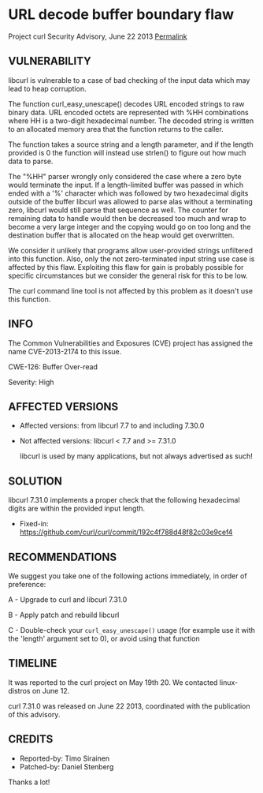 URL decode buffer boundary flaw
===============================

Project curl Security Advisory, June 22 2013
[Permalink](https://curl.se/docs/CVE-2013-2174.html)

VULNERABILITY
-------------

  libcurl is vulnerable to a case of bad checking of the input data which may
  lead to heap corruption.

  The function curl_easy_unescape() decodes URL encoded strings to raw binary
  data. URL encoded octets are represented with %HH combinations where HH is a
  two-digit hexadecimal number. The decoded string is written to an allocated
  memory area that the function returns to the caller.

  The function takes a source string and a length parameter, and if the length
  provided is 0 the function will instead use strlen() to figure out how much
  data to parse.

  The "%HH" parser wrongly only considered the case where a zero byte would
  terminate the input. If a length-limited buffer was passed in which ended
  with a '%' character which was followed by two hexadecimal digits outside of
  the buffer libcurl was allowed to parse alas without a terminating zero,
  libcurl would still parse that sequence as well. The counter for remaining
  data to handle would then be decreased too much and wrap to become a very
  large integer and the copying would go on too long and the destination
  buffer that is allocated on the heap would get overwritten.

  We consider it unlikely that programs allow user-provided strings unfiltered
  into this function. Also, only the not zero-terminated input string use case
  is affected by this flaw. Exploiting this flaw for gain is probably possible
  for specific circumstances but we consider the general risk for this to be
  low.

  The curl command line tool is not affected by this problem as it doesn't use
  this function.

INFO
----

The Common Vulnerabilities and Exposures (CVE) project has assigned the name
CVE-2013-2174 to this issue.

CWE-126: Buffer Over-read

Severity: High

AFFECTED VERSIONS
-----------------

- Affected versions: from libcurl 7.7 to and including 7.30.0
- Not affected versions: libcurl < 7.7 and >= 7.31.0

  libcurl is used by many applications, but not always advertised as such!

SOLUTION
--------

  libcurl 7.31.0 implements a proper check that the following hexadecimal
  digits are within the provided input length.

- Fixed-in: https://github.com/curl/curl/commit/192c4f788d48f82c03e9cef4

RECOMMENDATIONS
---------------

  We suggest you take one of the following actions immediately, in order of
  preference:

  A - Upgrade to curl and libcurl 7.31.0

  B - Apply patch and rebuild libcurl

  C - Double-check your `curl_easy_unescape()` usage (for example use it with
      the 'length' argument set to 0), or avoid using that function

TIMELINE
---------

  It was reported to the curl project on May 19th 20. We contacted
  linux-distros on June 12.

  curl 7.31.0 was released on June 22 2013, coordinated with the
  publication of this advisory.

CREDITS
-------

- Reported-by: Timo Sirainen
- Patched-by: Daniel Stenberg

Thanks a lot!
